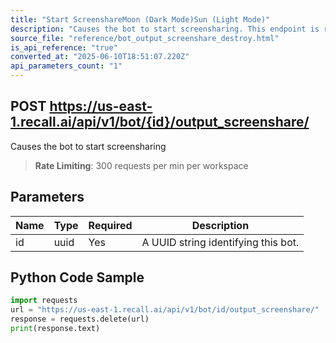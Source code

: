 ```yaml
---
title: "Start ScreenshareMoon (Dark Mode)Sun (Light Mode)"
description: "Causes the bot to start screensharing. This endpoint is rate limited to: 300 requests per min per workspace"
source_file: "reference/bot_output_screenshare_destroy.html"
is_api_reference: "true"
converted_at: "2025-06-10T18:51:07.220Z"
api_parameters_count: "1"
---
```

## POST https://us-east-1.recall.ai/api/v1/bot/{id}/output_screenshare/

Causes the bot to start screensharing

> **Rate Limiting**: 300 requests per min per workspace

## Parameters

| Name | Type | Required | Description |
| --- | --- | --- | --- |
| id | uuid | Yes | A UUID string identifying this bot. |

## Python Code Sample

```python
import requests
url = "https://us-east-1.recall.ai/api/v1/bot/id/output_screenshare/"
response = requests.delete(url)
print(response.text)
```
